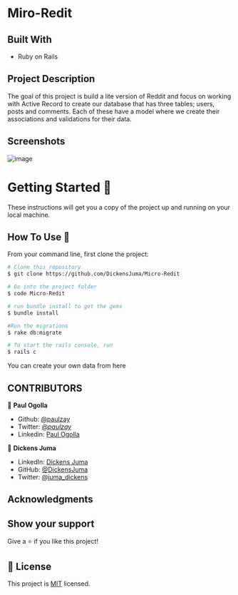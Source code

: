 # Miro-Redit

## Built With

- Ruby on Rails

## Project Description

The goal of this project is build a lite version of Reddit and focus on working with Active Record to create our database that has three tables; users, posts and comments. Each of these have a model where we create their associations and validations for their data.

## Screenshots

![image](https://user-images.githubusercontent.com/29974825/89903978-083c6b00-dbf1-11ea-94c4-9adb8efa2cf4.png)

# Getting Started 🚀

These instructions will get you a copy of the project up and running on your local machine.

## How To Use 🔧

From your command line, first clone the project:

```bash
# Clone this repository
$ git clone https://github.com/DickensJuma/Micro-Redit

# Go into the project folder
$ code Micro-Redit

# run bundle install to get the gems
$ bundle install

#Run the migrations
$ rake db:migrate

# To start the rails console, run
$ rails c
```

You can create your own data from here

## CONTRIBUTORS

👤 **Paul Ogolla**

- Github: [@paulzay](https://github.com/paulzay)
- Twitter: [@_paulzay_](https://twitter.com/_paulzay_)
- Linkedin: [Paul Ogolla](https://linkedin.com/in/paulogolla)

👤 **Dickens Juma**

- LinkedIn: [Dickens Juma](https://www.linkedin.com/in/dickens-juma/)
- GitHub: [@DickensJuma](https://github.com/DickensJuma)
- Twitter: [@juma_dickens](https://twitter.com/juma_dickens)

## Acknowledgments

## Show your support

Give a ⭐️ if you like this project!

## 📝 License

This project is [MIT](lic.url) licensed.
